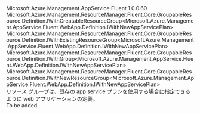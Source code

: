 <Type Name="INewAppServicePlanWithGroup" FullName="Microsoft.Azure.Management.AppService.Fluent.WebApp.Definition.INewAppServicePlanWithGroup">
  <TypeSignature Language="C#" Value="public interface INewAppServicePlanWithGroup : Microsoft.Azure.Management.ResourceManager.Fluent.Core.GroupableResource.Definition.IWithCreatableResourceGroup&lt;Microsoft.Azure.Management.AppService.Fluent.WebApp.Definition.IWithNewAppServicePlan&gt;, Microsoft.Azure.Management.ResourceManager.Fluent.Core.GroupableResource.Definition.IWithExistingResourceGroup&lt;Microsoft.Azure.Management.AppService.Fluent.WebApp.Definition.IWithNewAppServicePlan&gt;, Microsoft.Azure.Management.ResourceManager.Fluent.Core.GroupableResource.Definition.IWithGroup&lt;Microsoft.Azure.Management.AppService.Fluent.WebApp.Definition.IWithNewAppServicePlan&gt;, Microsoft.Azure.Management.ResourceManager.Fluent.Core.GroupableResource.Definition.IWithNewResourceGroup&lt;Microsoft.Azure.Management.AppService.Fluent.WebApp.Definition.IWithNewAppServicePlan&gt;" />
  <TypeSignature Language="ILAsm" Value=".class public interface auto ansi abstract INewAppServicePlanWithGroup implements class Microsoft.Azure.Management.ResourceManager.Fluent.Core.GroupableResource.Definition.IWithCreatableResourceGroup`1&lt;class Microsoft.Azure.Management.AppService.Fluent.WebApp.Definition.IWithNewAppServicePlan&gt;, class Microsoft.Azure.Management.ResourceManager.Fluent.Core.GroupableResource.Definition.IWithExistingResourceGroup`1&lt;class Microsoft.Azure.Management.AppService.Fluent.WebApp.Definition.IWithNewAppServicePlan&gt;, class Microsoft.Azure.Management.ResourceManager.Fluent.Core.GroupableResource.Definition.IWithGroup`1&lt;class Microsoft.Azure.Management.AppService.Fluent.WebApp.Definition.IWithNewAppServicePlan&gt;, class Microsoft.Azure.Management.ResourceManager.Fluent.Core.GroupableResource.Definition.IWithNewResourceGroup`1&lt;class Microsoft.Azure.Management.AppService.Fluent.WebApp.Definition.IWithNewAppServicePlan&gt;" />
  <TypeSignature Language="DocId" Value="T:Microsoft.Azure.Management.AppService.Fluent.WebApp.Definition.INewAppServicePlanWithGroup" />
  <TypeSignature Language="VB.NET" Value="Public Interface INewAppServicePlanWithGroup&#xA;Implements IWithCreatableResourceGroup(Of IWithNewAppServicePlan), IWithExistingResourceGroup(Of IWithNewAppServicePlan), IWithGroup(Of IWithNewAppServicePlan), IWithNewResourceGroup(Of IWithNewAppServicePlan)" />
  <TypeSignature Language="F#" Value="type INewAppServicePlanWithGroup = interface&#xA;    interface IWithGroup&lt;IWithNewAppServicePlan&gt;&#xA;    interface IWithExistingResourceGroup&lt;IWithNewAppServicePlan&gt;&#xA;    interface IWithNewResourceGroup&lt;IWithNewAppServicePlan&gt;&#xA;    interface IWithCreatableResourceGroup&lt;IWithNewAppServicePlan&gt;" />
  <AssemblyInfo>
    <AssemblyName>Microsoft.Azure.Management.AppService.Fluent</AssemblyName>
    <AssemblyVersion>1.0.0.60</AssemblyVersion>
  </AssemblyInfo>
  <Interfaces>
    <Interface>
      <InterfaceName>Microsoft.Azure.Management.ResourceManager.Fluent.Core.GroupableResource.Definition.IWithCreatableResourceGroup&lt;Microsoft.Azure.Management.AppService.Fluent.WebApp.Definition.IWithNewAppServicePlan&gt;</InterfaceName>
    </Interface>
    <Interface>
      <InterfaceName>Microsoft.Azure.Management.ResourceManager.Fluent.Core.GroupableResource.Definition.IWithExistingResourceGroup&lt;Microsoft.Azure.Management.AppService.Fluent.WebApp.Definition.IWithNewAppServicePlan&gt;</InterfaceName>
    </Interface>
    <Interface>
      <InterfaceName>Microsoft.Azure.Management.ResourceManager.Fluent.Core.GroupableResource.Definition.IWithGroup&lt;Microsoft.Azure.Management.AppService.Fluent.WebApp.Definition.IWithNewAppServicePlan&gt;</InterfaceName>
    </Interface>
    <Interface>
      <InterfaceName>Microsoft.Azure.Management.ResourceManager.Fluent.Core.GroupableResource.Definition.IWithNewResourceGroup&lt;Microsoft.Azure.Management.AppService.Fluent.WebApp.Definition.IWithNewAppServicePlan&gt;</InterfaceName>
    </Interface>
  </Interfaces>
  <Docs>
    <summary>
            リソース グループは、既存の app service プランを使用する場合に指定できるように web アプリケーションの定義。
            </summary>
    <remarks>To be added.</remarks>
  </Docs>
  <Members />
</Type>